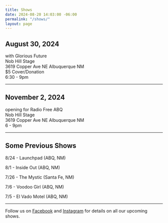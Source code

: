 ```yaml
---
title: Shows
date: 2024-08-20 14:03:00 -06:00
permalink: "/shows/"
layout: page
---
```


## August 30, 2024

<p>with Glorious Future<br/>
Nob Hill Stage<br/>
3619 Copper Ave NE Albuquerque NM<br/>
$5 Cover/Donation<br/>
6:30 - 9pm</p>

---

## November 2, 2024

<p>opening for Radio Free ABQ<br/>
Nob Hill Stage<br/>
3619 Copper Ave NE Albuquerque NM<br/>
6 - 9pm</p>

---

## Some Previous Shows

8/24 - Launchpad (ABQ, NM)

8/1 - Inside Out (ABQ, NM)

7/26 - The Mystic (Santa Fe, NM)

7/6 - Voodoo Girl (ABQ, NM)

7/5 - El Vado Motel (ABQ, NM)

---

<p class="lead">Follow us on <a href="https://www.facebook.com/TheOrdinaryThingsband/">Facebook</a> and <a href="https://www.instagram.com/ordinarythingsband18/">Instagram</a> for details on all our upcoming shows.</p>